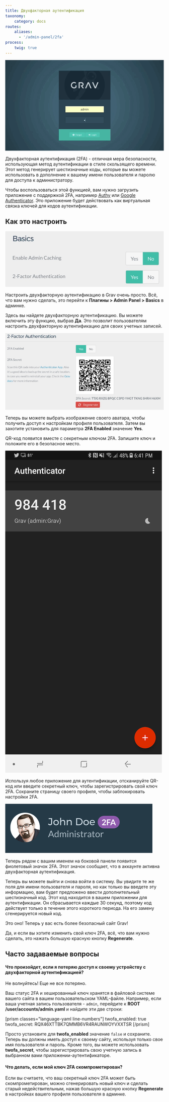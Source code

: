 ```yaml
---
title: Двухфакторная аутентификация
taxonomy:
    category: docs
routes:
    aliases:
      - '/admin-panel/2fa'
process:
    twig: true
---
```


![Профиль администратора](auth3.gif?classes=shadow)

Двухфакторная аутентификация (2FA) - отличная мера безопасности, использующая метод аутентификации в стиле скользящего времени. Этот метод генерирует шестизначные коды, которые вы можете использовать в дополнение к вашему имени пользователя и паролю для доступа к администратору.

Чтобы воспользоваться этой функцией, вам нужно загрузить приложение с поддержкой 2FA, например [Authy](https://authy.com/) или [Google Authenticator](https://play.google.com/store/apps/details?id=com.google.android.apps.authenticator2&hl=en). Это приложение будет действовать как виртуальная связка ключей для кодов аутентификации.

## Как это настроить

![](2fa_1.jpeg?classes=shadow)

Настроить двухфакторную аутентификацию в Grav очень просто. Всё, что вам нужно сделать, это перейти к **Плагины > Admin Panel > Basics** в админке.

Здесь вы найдете двухфакторную аутентификацию. Вы можете включить эту функцию, выбрав **Да**. Это позволит пользователям настроить двухфакторную аутентификацию для своих учетных записей.

![](2fa_2.jpeg?classes=shadow)

Теперь вы можете выбрать изображение своего аватара, чтобы получить доступ к настройкам профиля пользователя. Затем вы захотите установить для параметра **2FA Enabled** значение **Yes**.

QR-код появится вместе с секретным ключом 2FA. Запишите ключ и положите его в безопасное место.

![](2fa_4.png?width=1009&classes=shadow)

Используя любое приложение для аутентификации, отсканируйте QR-код или введите секретный ключ, чтобы зарегистрировать свой ключ 2FA. Сохраните страницу своего профиля, чтобы заблокировать настройки 2FA.

![](2fa_5.png?width=1009&classes=shadow)

Теперь рядом с вашим именем на боковой панели появится фиолетовый значок 2FA. Этот значок сообщает, что в аккаунте активна двухфакторная аутентификация.

Теперь вы можете выйти и снова войти в систему. Вы увидите те же поля для имени пользователя и пароля, но как только вы введете эту информацию, вам будет предложено ввести дополнительный шестизначный код. Этот код находится в вашем приложении для аутентификации. Он сбрасывается каждые 30 секунд, поэтому код действует только в течение этого короткого периода. На его замену сгенерируется новый код.

Это оно! Теперь у вас есть более безопасный сайт Grav!

Да, и если вы хотите изменить свой ключ 2FA, всё, что вам нужно сделать, это нажать большую красную кнопку **Regenerate**.

## Часто задаваемые вопросы

#### Что произойдет, если я потеряю доступ к своему устройству с двухфакторной аутентификацией?

Не волнуйтесь! Еще не все потеряно.

Ваш статус 2FA и хешированный ключ хранятся в файловой системе вашего сайта в вашем пользовательском YAML-файле. Например, если ваша учетная запись пользователя - `admin`, перейдите к **ROOT /user/accounts/admin.yaml** и найдите эти две строки:

[prism classes="language-yaml line-numbers"]
twofa_enabled: true
twofa_secret: RQX46XTTBK7QMMB6VR4RAUNWOYVXXTSR
[/prism]

Просто установите для **twofa_enabled** значение `false` и сохраните. Теперь вы должны иметь доступ к своему сайту, используя только свое имя пользователя и пароль. Кроме того, вы можете использовать **twofa_secret**, чтобы зарегистрировать свою учетную запись в выбранном вами приложении-аутентификаторе.

#### Что делать, если мой ключ 2FA скомпрометирован?

Если вы считаете, что ваш секретный ключ 2FA может быть скомпрометирован, можно сгенерировать новый ключ и сделать старый недействительным, нажав большую красную кнопку **Regenerate** в настройках вашего профиля пользователя в админке.
